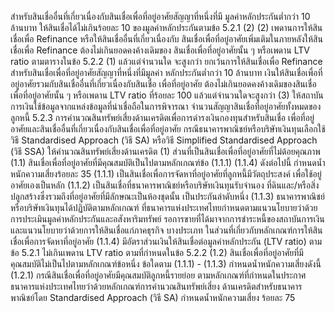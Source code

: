 สำหรับสินเชื่ออื่นที่เกี่ยวเนื่องกับสินเชื่อเพื่อที่อยู่อาศัยสัญญาที่หนึ่งที่มี
มูลค่าหลักประกันต่ำกว่า 10 ล้านบาท ให้สินเชื่อได้ไม่เกินร้อยละ 10 ของมูลค่าหลักประกันตามข้อ 5.2.1 (2)
(2) เพดานการให้สินเชื่อเพื่อ Refinance หรือให้สินเชื่ออื่นที่เกี่ยวเนื่องกับ
สินเชื่อเพื่อที่อยู่อาศัยเพิ่มเติมในภายหลังให้สินเชื่อเพื่อ Refinance ต้องไม่เกินยอดคงค้างเดิมของ
สินเชื่อเพื่อที่อยู่อาศัยนั้น ๆ หรือเพดาน LTV ratio ตามตารางในข้อ 5.2.2 (1) แล้วแต่จำนวนใด
จะสูงกว่า ยกเว้นการให้สินเชื่อเพื่อ Refinance สำหรับสินเชื่อเพื่อที่อยู่อาศัยสัญญาที่หนึ่งที่มีมูลค่า
หลักประกันต่ำกว่า 10 ล้านบาท เงินให้สินเชื่อเพื่อที่อยู่อาศัยรวมกับสินเชื่ออื่นที่เกี่ยวเนื่องกับสินเชื่อ
เพื่อที่อยู่อาศัย ต้องไม่เกินยอดคงค้างเดิมของสินเชื่อเพื่อที่อยู่อาศัยนั้น ๆ หรือเพดาน LTV ratio
ที่ร้อยละ 100 แล้วแต่จํานวนใดจะสูงกว่า
(3) ให้สถาบันการเงินใช้ข้อมูลจากแหล่งข้อมูลที่น่าเชื่อถือในการพิจารณา
จำนวนสัญญาสินเชื่อที่อยู่อาศัยทั้งหมดของลูกหนี้
5.2.3 การคำนวณสินทรัพย์เสี่ยงด้านเครดิตเพื่อการดำรงเงินกองทุนสำหรับสินเชื่อ
เพื่อที่อยู่อาศัยและสินเชื่ออื่นที่เกี่ยวเนื่องกับสินเชื่อเพื่อที่อยู่อาศัย
กรณีธนาคารพาณิชย์หรือบริษัทเงินทุนเลือกใช้วิธี Standardised Approach
(วิธี SA) หรือวิธี Simplified Standardised Approach (วิธี SSA) ให้คำนวณสินทรัพย์เสี่ยงด้านเครดิต
(1) ส่วนที่เป็นสินเชื่อเพื่อที่อยู่อาศัยที่ไม่ด้อยคุณภาพ
(1.1) สินเชื่อเพื่อที่อยู่อาศัยที่มีคุณสมบัติเป็นไปตามหลักเกณฑ์ข้อ (1.1.1)
(1.1.4) ดังต่อไปนี้ กำหนดน้ำหนักความเสี่ยงร้อยละ 35
(1.1.1) เป็นสินเชื่อเพื่อการจัดหาที่อยู่อาศัยที่ลูกหนี้มีวัตถุประสงค์
เพื่อใช้อยู่อาศัยเองเป็นหลัก
(1.1.2) เป็นสินเชื่อที่ธนาคารพาณิชย์หรือบริษัทเงินทุนรับจำนอง
ที่ดินและ/หรือสิ่งปลูกสร้างซึ่งรวมถึงที่อยู่อาศัยที่มีลักษณะเป็นห้องชุดนั้น เป็นประกันลำดับหนึ่ง
(1.1.3) ธนาคารพาณิชย์หรือบริษัทเงินทุนได้ปฏิบัติตามหลักเกณฑ์
ที่ธนาคารแห่งประเทศไทยกำหนดตามแนวนโยบายว่าด้วยการประเมินมูลค่าหลักประกันและอสังหาริมทรัพย์
รอการขายที่ได้มาจากการชำระหนี้ของสถาบันการเงิน และแนวนโยบายว่าด้วยการให้สินเชื่อแก่ภาคธุรกิจ
บางประเภท ในส่วนที่เกี่ยวกับหลักเกณฑ์การให้สินเชื่อเพื่อการจัดหาที่อยู่อาศัย
(1.1.4) มีอัตราส่วนเงินให้สินเชื่อต่อมูลค่าหลักประกัน (LTV
ratio) ตามข้อ 5.2.1 ไม่เกินเพดาน LTV ratio ตามที่กำหนดในข้อ 5.2.2
(1.2) สินเชื่อเพื่อที่อยู่อาศัยที่มีคุณสมบัติไม่เป็นไปตามหลักเกณฑ์ข้อหนึ่ง
ข้อใดตาม (1.1.1) - (1.1.3) กำหนดน้ำหนักความเสี่ยงดังนี้
(1.2.1) กรณีสินเชื่อเพื่อที่อยู่อาศัยมีคุณสมบัติลูกหนี้รายย่อย
ตามหลักเกณฑ์ที่กําหนดในประกาศธนาคารแห่งประเทศไทยว่าด้วยหลักเกณฑ์การคำนวณสินทรัพย์เสี่ยง
ด้านเครดิตสําหรับธนาคารพาณิชย์โดย Standardised Approach (วิธี SA) กำหนดน้ำหนักความเสี่ยง
ร้อยละ 75
